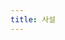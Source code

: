 ```yaml
---
title: 사설
---
```


<div id="postings"></div>

<script>
    function animate_post(event)
    {
        let obj = event.target;
        if(event.type=="onmouseover")
        {
            obj.h1.style = "color: '#001253'";
        }
        else
        {
            obj.h1.style = "color: 'black'";
        }
    }
    
    function add_posting(url, image, title, des)
    {
        let main = document.getElementById('postings');

        console.log(url+" "+image+" "+title+" "+des);
        let obj = document.createElement('div');
        obj.setAttribute('class', 'posting');
        obj.setAttribute('onmouseover', 'animate_post(event)');
        obj.setAttribute('onmouseout', 'animate_post(event)');
        let url_ = "https://giana-blog.netlify.app/" + url + "/";

        let div = document.createElement('div');
        let preimage = document.createElement('img');
        preimage.setAttribute('class', 'preimg');
        
        preimage.setAttribute('src', "https://giana-blog.netlify.app/assets/"+image);
        obj.appendChild(preimage);

        div.setAttribute('class', 'post-body');
        let a = document.createElement('a');
        let h1 = document.createElement('h1');
        a.setAttribute('href', url_);
        a.setAttribute('class', "post-title");
        a.innerText = title;
        h1.appendChild(a);
        div.appendChild(h1);
        let span = document.createElement('span');
        span.innerText = des;
        div.appendChild(span);
        obj.appendChild(div);
        main.appendChild(obj);
    }

    add_posting('왜-나는-바로-취업-전선에-뛰어들었는가' , 'interview.jpg', '왜 나는 바로 취업 전선에 뛰어들었나', '실제 사람들은 어떻게 일하는지 알고 싶었다.');
</script>
    


<style>
    .post-body
    {
        display:inline-block;
    }
    .posting
    {
        display: flex;
        justify-content: flex-start;
        padding: 1em 1em;
    }
    .preimg
    {
        width: 13em;
        height: 13em;
        border-radius: 10px;
        padding-right: 3em;
        margin: 0em 0em;
    }
    h1
    {
        padding-bottom: 1.5em;
    }
</style>